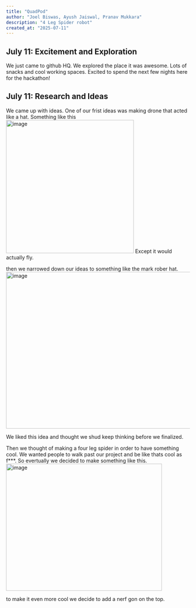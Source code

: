 ```yaml
---
title: "QuadPod"
author: "Joel Biswas, Ayush Jaiswal, Pranav Mukkara"
description: "4 Leg Spider robot"
created_at: "2025-07-11"
---
```



## July 11: Excitement and Exploration
We just came to github HQ. We explored the place it was awesome. Lots of snacks and cool working spaces. Excited to spend the next few nights here for the hackathon!


## July 11: Research and Ideas
We came up with ideas. One of our frist ideas was making drone that acted like a hat. Something like this
<img width="350" height="364" alt="image" src="https://github.com/user-attachments/assets/77c9b01a-8813-46fd-91eb-fe02d6ac5636" />
Except it would actually fly. 

then we narrowed down our ideas to something like the mark rober hat. 
<img width="587" height="428" alt="image" src="https://github.com/user-attachments/assets/c5567b47-06f9-44fc-9a4b-90814b883e72" />

We liked this idea and thought we shud keep thinking before we finalized.

Then we thought of making a four leg spider in order to have something cool. We wanted people to walk past our project and be like thats cool as f***. So evertually we decided to make something like this. 
<img width="427" height="347" alt="image" src="https://github.com/user-attachments/assets/cabbf95f-4195-4f61-97bf-923ad53b68c4" />

to make it even more cool we decide to add a nerf gon on the top. 
